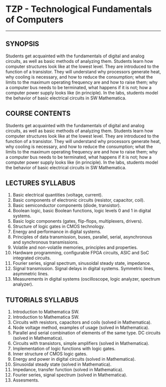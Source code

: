 # TZP - Technological Fundamentals of Computers

***

## SYNOPSIS
Students get acquainted with the fundamentals of digital and analog circuits, as well as basic methods of analyzing them. Students learn how computer structures look like at the lowest level. They are introduced to the function of a transistor. They will understand why processors generate heat, why cooling is necessary, and how to reduce the consumption; what the limits to the maximum operating frequency are and how to raise them; why a computer bus needs to be terminated, what happens if it is not; how a computer power supply looks like (in principle). In the labs, students model the behavior of basic electrical circuits in SW Mathematica.

## COURSE CONTENTS
Students get acquainted with the fundamentals of digital and analog circuits, as well as basic methods of analyzing them. Students learn how computer structures look like at the lowest level. They are introduced to the function of a transistor. They will understand why processors generate heat, why cooling is necessary, and how to reduce the consumption; what the limits to the maximum operating frequency are and how to raise them; why a computer bus needs to be terminated, what happens if it is not; how a computer power supply looks like (in principle). In the labs, students model the behavior of basic electrical circuits in SW Mathematica.

## LECTURES SYLLABUS
1. Basic electrical quantities (voltage, current).
2. Basic components of electronic circuits (resistor, capacitor, coil).
3. Basic semiconductor components (diode, transistor).
4. Boolean logic, basic Boolean functions, logic levels 0 and 1 in digital systems.
5. Basic logic components (gates, flip-flops, multiplexers, drivers).
6. Structure of logic gates in CMOS technology.
7. Energy and performance in digital systems.
8. Principles of data transmission, buses, parallel, serial, asynchronous and synchronous transmissions.
9. Volatile and non-volatile memories, principles and properties.
10. Hardware programming, configurable FPGA circuits, ASIC and SoC integrated circuits.
11. Fourier series, signal spectrum, sinusoidal steady state, impedance.
12. Signal transmission. Signal delays in digital systems. Symmetric lines, asymmetric lines.
13. Measurements in digital systems (oscilloscope, logic analyzer, spectrum analyzer).

## TUTORIALS SYLLABUS
1. Introduction to Mathematica SW.
2. Introduction to Mathematica SW.
3. Circuits with resistors, capacitors and coils (solved in Mathematica).
4. Node voltage method, examples of usage (solved in Mathematica).
5. Parallel and serial combination of elements of the same type. DC circuits (solved in Mathematica).
6. Circuits with transistors, simple amplifiers (solved in Mathematica).
7. Implementation of logic functions with logic gates.
8. Inner structure of CMOS logic gates.
9. Energy and power in digital circuits (solved in Mathematica).
10. Sinusoidal steady state (solved in Mathematica).
11. Impedance, transfer function (solved in Mathematica).
12. Fourier series, signal spectrum (solved in Mathematica).
13. Assesments.